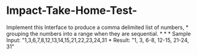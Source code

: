 # Impact-Take-Home-Test-
Implement this Interface to produce a comma delimited list of numbers,  * grouping the numbers into a range when they are sequential.  *  *  * Sample Input: "1,3,6,7,8,12,13,14,15,21,22,23,24,31  * Result: "1, 3, 6-8, 12-15, 21-24, 31"
